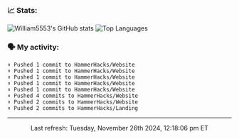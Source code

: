 ### 📈 Stats:
![William5553's GitHub stats](https://gh-readme-stats-git-main-william5553s-projects.vercel.app/api?username=wkangg&show_icons=true&theme=dark&include_all_commits=true&count_private=true&hide_border=true)
![Top Languages](https://gh-readme-stats-git-main-william5553s-projects.vercel.app/api/top-langs/?username=wkangg&langs_count=10&layout=compact&theme=dark&include_all_commits=true&count_private=true&hide_border=true)

### 🗣 My activity:
```
⬆️ Pushed 1 commit to HammerHacks/Website
⬆️ Pushed 1 commit to HammerHacks/Website
⬆️ Pushed 1 commit to HammerHacks/Website
⬆️ Pushed 1 commit to HammerHacks/Website
⬆️ Pushed 1 commit to HammerHacks/Website
⬆️ Pushed 4 commits to HammerHacks/Website
⬆️ Pushed 2 commits to HammerHacks/Website
⬆️ Pushed 2 commits to HammerHacks/Landing
```

------------
<p align="center">Last refresh: Tuesday, November 26th 2024, 12:18:06 pm ET</p>
